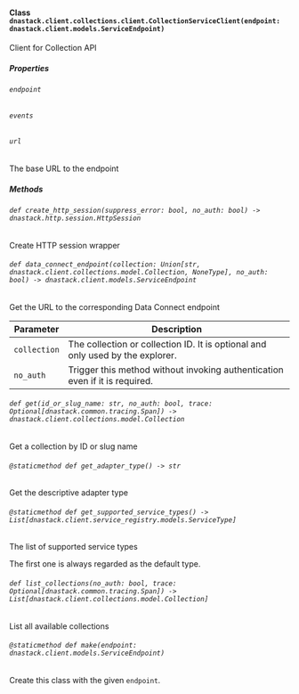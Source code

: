 #### Class `dnastack.client.collections.client.CollectionServiceClient(endpoint: dnastack.client.models.ServiceEndpoint)`
Client for Collection API
##### Properties
###### `endpoint`

###### `events`

###### `url`
The base URL to the endpoint
##### Methods
###### `def create_http_session(suppress_error: bool, no_auth: bool) -> dnastack.http.session.HttpSession`
Create HTTP session wrapper
###### `def data_connect_endpoint(collection: Union[str, dnastack.client.collections.model.Collection, NoneType], no_auth: bool) -> dnastack.client.models.ServiceEndpoint`
Get the URL to the corresponding Data Connect endpoint


| Parameter | Description |
| --- | --- |
| `collection` | The collection or collection ID. It is optional and only used by the explorer. |
| `no_auth` | Trigger this method without invoking authentication even if it is required. |
###### `def get(id_or_slug_name: str, no_auth: bool, trace: Optional[dnastack.common.tracing.Span]) -> dnastack.client.collections.model.Collection`
Get a collection by ID or slug name
###### `@staticmethod def get_adapter_type() -> str`
Get the descriptive adapter type
###### `@staticmethod def get_supported_service_types() -> List[dnastack.client.service_registry.models.ServiceType]`
The list of supported service types

The first one is always regarded as the default type.
###### `def list_collections(no_auth: bool, trace: Optional[dnastack.common.tracing.Span]) -> List[dnastack.client.collections.model.Collection]`
List all available collections
###### `@staticmethod def make(endpoint: dnastack.client.models.ServiceEndpoint)`
Create this class with the given `endpoint`.